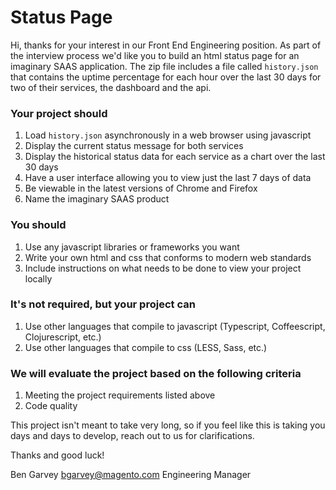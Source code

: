 # Status Page
Hi, thanks for your interest in our Front End Engineering position. As part of the interview process we'd like you to build an html status page for an imaginary SAAS application. The zip file includes a file called `history.json` that contains the uptime percentage for each hour over the last 30 days for two of their services, the dashboard and the api.

### Your project should
1. Load `history.json` asynchronously in a web browser using javascript
2. Display the current status message for both services
3. Display the historical status data for each service as a chart over the last 30 days
4. Have a user interface allowing you to view just the last 7 days of data
5. Be viewable in the latest versions of Chrome and Firefox
6. Name the imaginary SAAS product

### You should
1. Use any javascript libraries or frameworks you want
2. Write your own html and css that conforms to modern web standards
3. Include instructions on what needs to be done to view your project locally

### It's not required, but your project can
1. Use other languages that compile to javascript (Typescript, Coffeescript, Clojurescript, etc.)
2. Use other languages that compile to css (LESS, Sass, etc.)

### We will evaluate the project based on the following criteria
1. Meeting the project requirements listed above
2. Code quality

This project isn't meant to take very long, so if you feel like this is taking you days and days to develop, reach out to us for clarifications. 

Thanks and good luck!

Ben Garvey
bgarvey@magento.com
Engineering Manager
